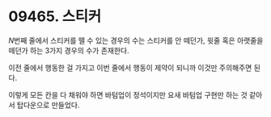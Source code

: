 # 09465. 스티커

$N$번째 줄에서 스티커를 뗄 수 있는 경우의 수는 스티커를 안 떼던가, 윗줄 혹은 아랫줄을 떼던가 하는 3가지 경우의 수가 존재한다.

이전 줄에서 행동한 걸 가지고 이번 줄에서 행동이 제약이 되니까 이것만 주의해주면 된다.

이렇게 모든 칸을 다 채워야 하면 바텀업이 정석이지만 요새 바텀업 구현만 하는 것 같아서 탑다운으로 만들었다.

